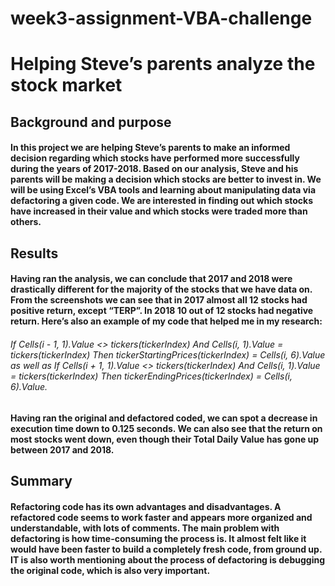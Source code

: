 # week3-assignment-VBA-challenge
# Helping Steve’s parents analyze the stock market

## Background and purpose
#### In this project we are helping Steve’s parents to make an informed decision regarding which stocks have performed more successfully during the years of 2017-2018. Based on our analysis, Steve and his parents will be making a decision which stocks are better to invest in. We will be using Excel’s VBA tools and learning about manipulating data via defactoring a given code. We are interested in finding out which stocks have increased in their value and which stocks were traded more than others.

## Results
#### Having ran the analysis, we can conclude that 2017 and 2018 were drastically different for the majority of the stocks that we have data on. From the screenshots we can see that in 2017 almost all 12 stocks had positive return, except “TERP”. In 2018 10 out of 12 stocks had negative return. Here’s also an example of my code that helped me in my research:

###### If Cells(i - 1, 1).Value <> tickers(tickerIndex) And Cells(i, 1).Value = tickers(tickerIndex) Then tickerStartingPrices(tickerIndex) = Cells(i, 6).Value as well as If Cells(i + 1, 1).Value <> tickers(tickerIndex) And Cells(i, 1).Value = tickers(tickerIndex) Then tickerEndingPrices(tickerIndex) = Cells(i, 6).Value.

#### Having ran the original and defactored coded, we can spot a decrease in execution time down to 0.125 seconds. We can also see that the return on most stocks went down, even though their Total Daily Value has gone up between 2017 and 2018. 

## Summary

#### Refactoring code has its own advantages and disadvantages. A refactored code seems to work faster and appears more organized and understandable, with lots of comments. The main problem with defactoring is how time-consuming the process is. It almost felt like it would have been faster to build a completely fresh code, from ground up. IT is also worth mentioning about the process of defactoring is debugging the original code, which is also very important.
